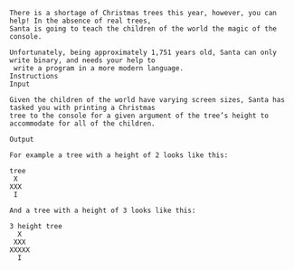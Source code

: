 
    There is a shortage of Christmas trees this year, however, you can help! In the absence of real trees,
    Santa is going to teach the children of the world the magic of the console.

    Unfortunately, being approximately 1,751 years old, Santa can only write binary, and needs your help to
     write a program in a more modern language.
    Instructions
    Input

    Given the children of the world have varying screen sizes, Santa has tasked you with printing a Christmas
    tree to the console for a given argument of the tree’s height to accommodate for all of the children.

    Output

    For example a tree with a height of 2 looks like this:

    tree
     X
    XXX
     I

    And a tree with a height of 3 looks like this:

    3 height tree
      X
     XXX
    XXXXX
      I
